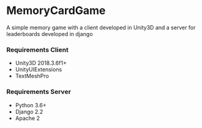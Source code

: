 # MemoryCardGame
A simple memory game with a client developed in Unity3D and a server for leaderboards developed in django

### Requirements Client
* Unity3D 2018.3.6f1+
* UnityUIExtensions
* TextMeshPro

### Requirements Server
* Python 3.6+
* Django 2.2
* Apache 2
